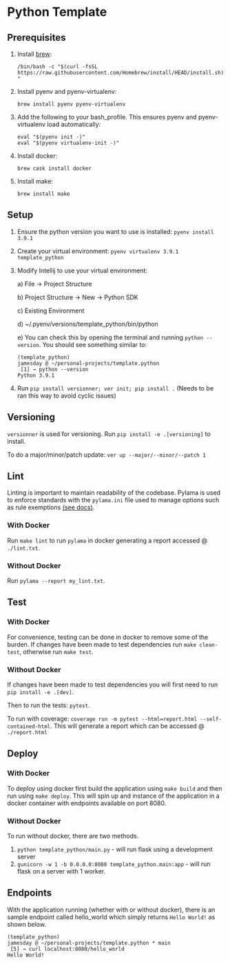 # Python Template

## Prerequisites

1) Install [brew](https://brew.sh/):

    ```/bin/bash -c "$(curl -fsSL https://raw.githubusercontent.com/Homebrew/install/HEAD/install.sh)"```

2) Install pyenv and pyenv-virtualenv:

    ```brew install pyenv pyenv-virtualenv```
    
3) Add the following to your bash_profile. This ensures pyenv and pyenv-virtualenv load automatically:
   ```
   eval "$(pyenv init -)"
   eval "$(pyenv virtualenv-init -)"
   ```
   
4) Install docker:

    ```brew cask install docker```
    
5) Install make:
    
    ```brew install make```

## Setup

1) Ensure the python version you want to use is installed: `pyenv install 3.9.1`

2) Create your virtual environment: `pyenv virtualenv 3.9.1 template_python`

3) Modify Intellij to use your virtual environment:

    a) File -> Project Structure

    b) Project Structure -> New -> Python SDK

    c) Existing Environment

    d) ~/.pyenv/versions/template_python/bin/python

    e) You can check this by opening the terminal and running `python --version`.
    You should see something similar to:
    
    ```   
    (template_python)
    jamesday @ ~/personal-projects/template.python 
     [1] → python --version
    Python 3.9.1
    ```

4) Run `pip install versionner; ver init; pip install .` (Needs to be ran this way to avoid cyclic issues)

## Versioning

`versionner` is used for versioning. Run `pip install -e .[versioning]` to install.
 
To do a major/minor/patch update: `ver up --major/--minor/--patch 1`

## Lint

Linting is important to maintain readability of the codebase. Pylama is used to enforce standards with the `pylama.ini`
file used to manage options such as rule exemptions [(see docs)](https://pylama.readthedocs.io/en/latest/#set-pylama-checkers-options).  

### With Docker

Run `make lint` to run `pylama` in docker generating a report accessed @ `./lint.txt`.

### Without Docker

Run `pylama --report my_lint.txt`.

## Test

### With Docker

For convenience, testing can be done in docker to remove some of the burden.
If changes have been made to test dependencies run `make clean-test`, otherwise run `make test`.

### Without Docker

If changes have been made to test dependencies you will first need to run `pip install -e .[dev]`.

Then to run the tests: `pytest`.


To run with coverage: `coverage run -m pytest --html=report.html --self-contained-html`. This will generate a report
which can be accessed @ `./report.html`

## Deploy

### With Docker

To deploy using docker first build the application using `make build` and then run using `make deploy`. This will spin
up and instance of the application in a docker container with endpoints available on port 8080.

### Without Docker

To run without docker, there are two methods.
1) `python template_python/main.py` - will run flask using a development server
2) `gunicorn -w 1 -b 0.0.0.0:8080 template_python.main:app` - will run flask on a server with 1 worker.

## Endpoints

With the application running (whether with or without docker), there is an sample endpoint called hello_world which
simply returns `Hello World!` as shown below.

```
(template_python) 
jamesday @ ~/personal-projects/template.python * main
 [5] → curl localhost:8080/hello_world
Hello World!
```
